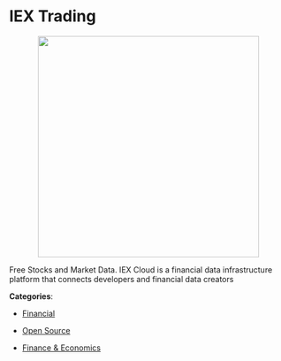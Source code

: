 # IEX Trading
<p align="center">
    <img width="400" src="https://raw.githubusercontent.com/apis-list/apis-list/apis/iex/logo_256x256.png" />
</p>

Free Stocks and Market Data. IEX Cloud is a financial data infrastructure platform that connects developers and financial data creators



**Categories**:

- [Financial](https://github.com/apis-list/apis-list#financial)

- [Open Source](https://github.com/apis-list/apis-list#open-source)

- [Finance & Economics](https://github.com/apis-list/apis-list#finance-and-economics)



